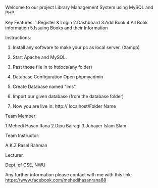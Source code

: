 Welcome to our project Library Management System using MySQL and PHP.

Key Features:
1.Register & Login 2.Dashboard 3.Add Book  4.All Book information 5.Issuing Books and their Information

Instructions:

1. Install any software to make your pc as local server. (Xampp)

2. Start Apache and MySQL.

3. Past those file in to htdocs(any folder)

4. Database Configuration Open phpmyadmin

5. Create Database named "lms"
  
6. Import our given database (from the database folder)

7. Now you are live in: http:// localhost/Folder Name

Team Member:

1.Mehedi Hasan Rana 2.Dipu Bairagi 3.Jubayer Islam SIam

Team Instructor:

A.K.Z Rasel Rahman

Lecturer, 

Dept. of CSE, NWU

Any further information please contact with me with this link: https://www.facebook.com/mehedihasanrana68

